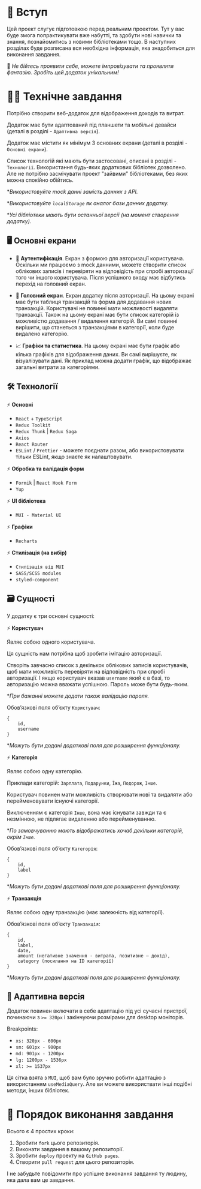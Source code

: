 
# 👋 Вступ 

Цей проект слугує підготовкою перед реальним проектом.
Тут у вас буде змога попрактикувати вже набутті, та здобути нові навички та знання, познайомитись з новими бібліотеками тощо. 
В наступних розділах буде розписана вся необхідна інформація, яка знадобиться для виконання завдання.

🚀 *Не бійтесь проявити себе, можете імпровізувати та проявляти фантазію.*
*Зробіть цей додаток унікальним!*

# 👩‍💻 Технічне завдання

Потрібно створити веб-додаток для відображення доходів та витрат. 

Додаток має бути адаптований під планшети та мобільні девайси (деталі в розділі - ```Адаптивна версія```).

Додаток має містити як мінімум 3 основних екрани (деталі в розділі - ```Основні екрани```).

Список технологій які мають бути застосовані, описані в розділі - ```Технології```. Використання будь-яких додаткових бібліотек дозволено. Але не потрібно засмічувати проект "зайвими" бібліотеками, без яких можна спокійно обійтись.

*_Використовуйте mock данні замість данних з API._

*_Використовуйте ```localStorage``` як аналог бази данних додатку._
 
*_Усі бібліотеки мають бути останньої версії (на момент створення додатку)._

## 🖥️ Основні екрани

- 🔐 **Aутентифікація**. Екран з формою для авторизації користувача. Оскільки ми працюємо з mock данними, можете створити список облікових записів і перевіряти на відповідість при спробі авторизації того чи іншого користувача. Після успішного входу має відбутись перехід на головний екран. 

- 📝 **Головний екран**. Екран додатку після авторизації. На цьому екрані має бути таблиця транзакцій та форма для додавання нових транзакцій. Користувачі не повинні мати можливості видаляти транзакції. Також на цьому екрані має бути список категорій із можливістю додавання / видалення категорій. Ви самі повинні вирішити, що станеться з транзакціями в категорії, коли буде видалено категорію.

- 📈 **Графіки та статистика**. На цьому екрані має бути графік або кілька графіків для відображення даних. Ви самі вирішуєте, як візуалізувати дані. Як приклад можна додати графік, що відображає загальні витрати за категоріями.

## 🛠 Технології

⚡️ **Основні**
- ```React``` + ```TypeScript```
- ```Redux Toolkit```
- ```Redux Thunk``` | ```Redux Saga```
- ```Axios```
- ```React Router```
- ```ESLint``` / ```Prettier``` - можете поєднати разом, або використовувати тільки ESLint, якщо знаєте як налаштовувати.

⚡️ **Обробка та валідація форм**
- ```Formik``` | ```React Hook Form```
- ```Yup```

⚡️ **UI бібліотека**
- ```MUI - Material UI```

⚡️ **Графіки**
- ```Recharts```

⚡️ **Стилізація (на вибір)**
- ```Стилізація від MUI```
- ```SASS/SCSS modules```
- ```styled-component```

## 🗃️ Сущності

У додатку є три основні сущності: 

⚡️ **Користувач**

Являє собою одного користувача.

Ця сущність нам потрібна щоб зробити імітацію авторизації.

Створіть завчасно список з декількох облікових записів користувачів, щоб мати можливість перевіряти на відповідність при спробі авторизації.
І якщо користувач вказав ```username``` який є в базі, то авторизацію можна вважати успішною. 
Пароль може бути будь-яким. 

*_При бажанні можете додати також валідацію пароля._

Обовʼязкові поля обʼєкту ```Користувач```:

```
{
    id,
    username
}
```

*_Можуть бути додані додаткові поля для розширення функціоналу._

⚡️ **Категорія**

Являє собою одну категорію.

Приклади категорій: 
```Зарплата```, ```Подарунки```, ```Їжа```, ```Подорож```, ```Інше```.

Користувач повинен мати можливість створювати нові та видаляти або перейменовувати існуючі категорії.

Виключенням є категорія ```Інше```, вона має існувати завжди та є незмінною, не підлягає видаленню або перейменуванню.

*_По замовчуванню мають відображатись хочаб декільки категорій, окрім ```Інше```._

Обовʼязкові поля обʼєкту ```Категорія```:

```
{
    id,
    label
}
```

*_Можуть бути додані додаткові поля для розширення функціоналу._

⚡️ **Транзакція**

Являє собою одну транзакцію (має залежність від категорії).

Обовʼязкові поля обʼєкту ```Транзакція```:

```
{
    id,
    label,
    date,
    amount (негативне значення - витрата, позитивне – дохід),
    category (посилання на ID категорії)
}
```

*_Можуть бути додані додаткові поля для розширення функціоналу._

## 📱 Адаптивна версія

Додаток повинен включати в себе адаптацію під усі сучасні пристрої, починаючи з ```>= 320px``` і закінчуючи розмірами для desktop моніторів.

Breakpoints:
- ```xs: 320px - 600px```
- ```sm: 601px - 900px```
- ```md: 901px - 1200px```
- ```lg: 1200px - 1536px```
- ```xl: >= 1537px```

Ця сітка взята з ```MUI```, щоб вам було зручно робити адаптацію з використанням ```useMediaQuery```.
Але ви можете використвати інші подібні методи, інших бібліотек.

# 📌 Порядок виконання завдання

Всього є 4 простих кроки:

1. Зробити ```fork``` цього репозиторія.
2. Виконати завдання в вашому репозиторії.
3. Зробити ```deploy``` проекту на ```GitHub pages```.
4. Створити ```pull request``` для цього репозиторія.

І не забудьте повідомити про успішне виконання завдання ту людину, яка дала вам це завдання.
